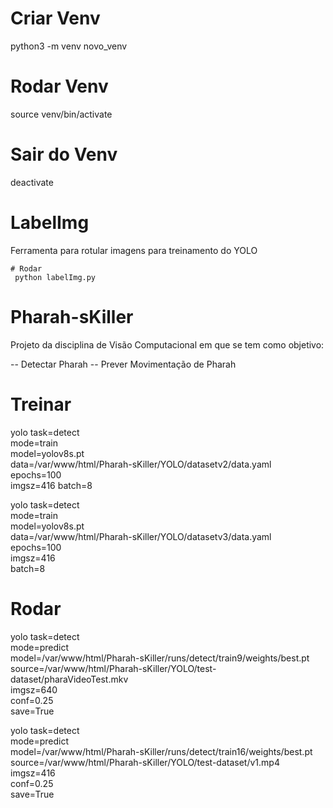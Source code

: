 # Criar Venv
python3 -m venv novo_venv

# Rodar Venv
source venv/bin/activate

# Sair do Venv
deactivate

# LabelImg
Ferramenta para rotular imagens para treinamento do YOLO

    # Rodar
     python labelImg.py





# Pharah-sKiller
Projeto da disciplina de Visão Computacional em que se tem como objetivo: 

-- Detectar Pharah
-- Prever Movimentação de Pharah
                

# Treinar
yolo task=detect \
mode=train \
model=yolov8s.pt \
data=/var/www/html/Pharah-sKiller/YOLO/datasetv2/data.yaml \
epochs=100 \
imgsz=416
batch=8

yolo task=detect \
mode=train \
model=yolov8s.pt \
data=/var/www/html/Pharah-sKiller/YOLO/datasetv3/data.yaml \
epochs=100 \
imgsz=416 \
batch=8



# Rodar
yolo task=detect \
mode=predict \
model=/var/www/html/Pharah-sKiller/runs/detect/train9/weights/best.pt \
source=/var/www/html/Pharah-sKiller/YOLO/test-dataset/pharaVideoTest.mkv \
imgsz=640 \
conf=0.25 \
save=True


yolo task=detect \
mode=predict \
model=/var/www/html/Pharah-sKiller/runs/detect/train16/weights/best.pt \
source=/var/www/html/Pharah-sKiller/YOLO/test-dataset/v1.mp4 \
imgsz=416 \
conf=0.25 \
save=True



